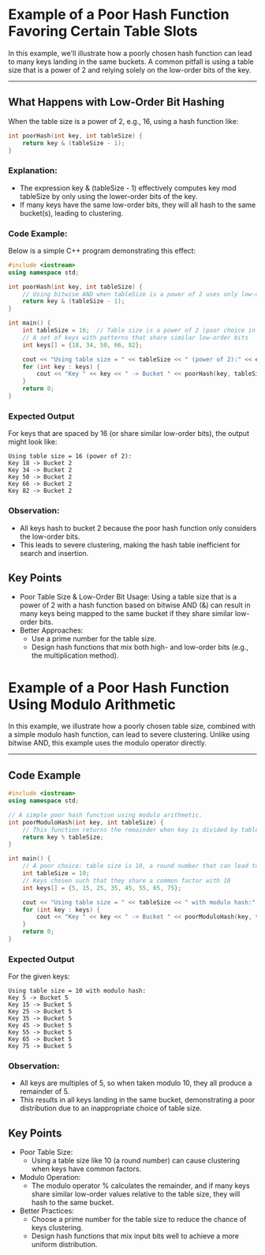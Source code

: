 # Example of a Poor Hash Function Favoring Certain Table Slots

In this example, we'll illustrate how a poorly chosen hash function can lead to many keys landing in the same buckets. A common pitfall is using a table size that is a power of 2 and relying solely on the low-order bits of the key.

---

## What Happens with Low-Order Bit Hashing

When the table size is a power of 2, e.g., 16, using a hash function like:

```cpp
int poorHash(int key, int tableSize) {
    return key & (tableSize - 1);
}
```

### Explanation:

- The expression key & (tableSize - 1) effectively computes key mod tableSize by only using the lower-order bits of the key.
- If many keys have the same low-order bits, they will all hash to the same bucket(s), leading to clustering.

### Code Example:

Below is a simple C++ program demonstrating this effect:

```cpp
#include <iostream>
using namespace std;

int poorHash(int key, int tableSize) {
    // Using bitwise AND when tableSize is a power of 2 uses only low-order bits.
    return key & (tableSize - 1);
}

int main() {
    int tableSize = 16;  // Table size is a power of 2 (poor choice in this context)
    // A set of keys with patterns that share similar low-order bits
    int keys[] = {18, 34, 50, 66, 82};

    cout << "Using table size = " << tableSize << " (power of 2):" << endl;
    for (int key : keys) {
        cout << "Key " << key << " -> Bucket " << poorHash(key, tableSize) << endl;
    }
    return 0;
}
```

### Expected Output

For keys that are spaced by 16 (or share similar low-order bits), the output might look like:

```
Using table size = 16 (power of 2):
Key 18 -> Bucket 2
Key 34 -> Bucket 2
Key 50 -> Bucket 2
Key 66 -> Bucket 2
Key 82 -> Bucket 2
```

### Observation:

- All keys hash to bucket 2 because the poor hash function only considers the low-order bits.
- This leads to severe clustering, making the hash table inefficient for search and insertion.

## Key Points

- Poor Table Size & Low-Order Bit Usage:
Using a table size that is a power of 2 with a hash function based on bitwise AND (&) can result in many keys being mapped to the same bucket if they share similar low-order bits.
- Better Approaches:
  - Use a prime number for the table size.
  - Design hash functions that mix both high- and low-order bits (e.g., the multiplication method).


# Example of a Poor Hash Function Using Modulo Arithmetic

In this example, we illustrate how a poorly chosen table size, combined with a simple modulo hash function, can lead to severe clustering. Unlike using bitwise AND, this example uses the modulo operator directly.

---

## Code Example

```cpp
#include <iostream>
using namespace std;

// A simple poor hash function using modulo arithmetic.
int poorModuloHash(int key, int tableSize) {
    // This function returns the remainder when key is divided by tableSize.
    return key % tableSize;
}

int main() {
    // A poor choice: table size is 10, a round number that can lead to clustering.
    int tableSize = 10;
    // Keys chosen such that they share a common factor with 10
    int keys[] = {5, 15, 25, 35, 45, 55, 65, 75};

    cout << "Using table size = " << tableSize << " with modulo hash:" << endl;
    for (int key : keys) {
        cout << "Key " << key << " -> Bucket " << poorModuloHash(key, tableSize) << endl;
    }
    return 0;
}
```

### Expected Output

For the given keys:

```
Using table size = 10 with modulo hash:
Key 5 -> Bucket 5
Key 15 -> Bucket 5
Key 25 -> Bucket 5
Key 35 -> Bucket 5
Key 45 -> Bucket 5
Key 55 -> Bucket 5
Key 65 -> Bucket 5
Key 75 -> Bucket 5
```

 ### Observation:

- All keys are multiples of 5, so when taken modulo 10, they all produce a remainder of 5.
- This results in all keys landing in the same bucket, demonstrating a poor distribution due to an inappropriate choice of table size.

## Key Points

- Poor Table Size:
  - Using a table size like 10 (a round number) can cause clustering when keys have common factors.
- Modulo Operation:
  - The modulo operator % calculates the remainder, and if many keys share similar low-order values relative to the table size, they will hash to the same bucket.
- Better Practices:
  - Choose a prime number for the table size to reduce the chance of keys clustering.
  - Design hash functions that mix input bits well to achieve a more uniform distribution.



